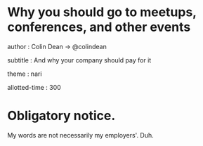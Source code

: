 Why you should go to meetups, conferences, and other events
=======

author
: Colin Dean -> @colindean

subtitle
: And why your company should pay for it

theme
: nari

allotted-time
: 300

# Obligatory notice.

My words are not necessarily my employers'. Duh.


